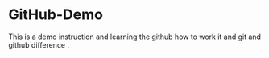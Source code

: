 # GitHub-Demo
This is a demo instruction and learning the github how to work it and git and github difference .
